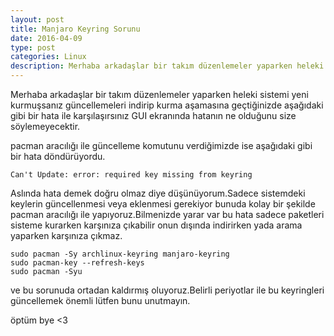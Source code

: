 ```yaml
---
layout: post
title: Manjaro Keyring Sorunu
date: 2016-04-09
type: post
categories: Linux
description: Merhaba arkadaşlar bir takım düzenlemeler yaparken heleki sistemi yeni kurmuşsanız
---
```


Merhaba arkadaşlar bir takım düzenlemeler yaparken heleki sistemi yeni kurmuşsanız güncellemeleri indirip kurma aşamasına geçtiğinizde aşağıdaki gibi bir hata ile karşılaşırsınız GUI ekranında hatanın ne olduğunu size söylemeyecektir.

pacman aracılığı ile güncelleme komutunu verdiğimizde ise aşağıdaki gibi bir hata döndürüyordu.

```
Can't Update: error: required key missing from keyring
```

Aslında hata demek doğru olmaz diye düşünüyorum.Sadece sistemdeki keylerin güncellenmesi veya eklenmesi gerekiyor bunuda kolay bir şekilde pacman aracılığı ile yapıyoruz.Bilmenizde yarar var bu hata sadece paketleri sisteme kurarken karşınıza çıkabilir onun dışında indirirken yada arama yaparken karşınıza çıkmaz.

```
sudo pacman -Sy archlinux-keyring manjaro-keyring
sudo pacman-key --refresh-keys
sudo pacman -Syu
```

ve bu sorunuda ortadan kaldırmış oluyoruz.Belirli periyotlar ile bu keyringleri güncellemek önemli lütfen bunu unutmayın.

öptüm bye <3